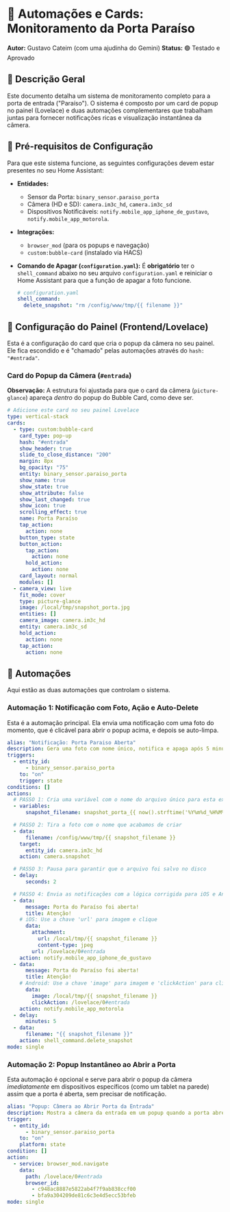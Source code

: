 # 📝 Automações e Cards: Monitoramento da Porta Paraíso

**Autor:** Gustavo Cateim (com uma ajudinha do Gemini)
**Status:** 🟢 Testado e Aprovado

## 🚀 Descrição Geral

Este documento detalha um sistema de monitoramento completo para a porta de entrada ("Paraíso"). O sistema é composto por um card de popup no painel (Lovelace) e duas automações complementares que trabalham juntas para fornecer notificações ricas e visualização instantânea da câmera.

## 🔧 Pré-requisitos de Configuração

Para que este sistema funcione, as seguintes configurações devem estar presentes no seu Home Assistant:

* **Entidades:**
    * Sensor da Porta: `binary_sensor.paraiso_porta`
    * Câmera (HD e SD): `camera.im3c_hd`, `camera.im3c_sd`
    * Dispositivos Notificáveis: `notify.mobile_app_iphone_de_gustavo`, `notify.mobile_app_motorola`.
* **Integrações:**
    * `browser_mod` (para os popups e navegação)
    * `custom:bubble-card` (instalado via HACS)
* **Comando de Apagar (`configuration.yaml`):** É **obrigatório** ter o `shell_command` abaixo no seu arquivo `configuration.yaml` e reiniciar o Home Assistant para que a função de apagar a foto funcione.

    ```yaml
    # configuration.yaml
    shell_command:
      delete_snapshot: "rm /config/www/tmp/{{ filename }}"
    ```

## 🎨 Configuração do Painel (Frontend/Lovelace)

Esta é a configuração do card que cria o popup da câmera no seu painel. Ele fica escondido e é "chamado" pelas automações através do `hash: "#entrada"`.

### Card do Popup da Câmera (`#entrada`)

**Observação:** A estrutura foi ajustada para que o card da câmera (`picture-glance`) apareça *dentro* do popup do Bubble Card, como deve ser.

```yaml
# Adicione este card no seu painel Lovelace
type: vertical-stack
cards:
  - type: custom:bubble-card
    card_type: pop-up
    hash: "#entrada"
    show_header: true
    slide_to_close_distance: "200"
    margin: 8px
    bg_opacity: "75"
    entity: binary_sensor.paraiso_porta
    show_name: true
    show_state: true
    show_attribute: false
    show_last_changed: true
    show_icon: true
    scrolling_effect: true
    name: Porta Paraíso
    tap_action:
      action: none
    button_type: state
    button_action:
      tap_action:
        action: none
      hold_action:
        action: none
    card_layout: normal
    modules: []
  - camera_view: live
    fit_mode: cover
    type: picture-glance
    image: /local/tmp/snapshot_porta.jpg
    entities: []
    camera_image: camera.im3c_hd
    entity: camera.im3c_sd
    hold_action:
      action: none
    tap_action:
      action: none
```

## 🤖 Automações

Aqui estão as duas automações que controlam o sistema.

### Automação 1: Notificação com Foto, Ação e Auto-Delete

Esta é a automação principal. Ela envia uma notificação com uma foto do momento, que é clicável para abrir o popup acima, e depois se auto-limpa.

```yaml
alias: "Notificação: Porta Paraiso Aberta"
description: Gera uma foto com nome único, notifica e apaga após 5 minutos.
triggers:
  - entity_id:
      - binary_sensor.paraiso_porta
    to: "on"
    trigger: state
conditions: []
actions:
  # PASSO 1: Cria uma variável com o nome do arquivo único para esta execução
  - variables:
      snapshot_filename: snapshot_porta_{{ now().strftime('%Y%m%d_%H%M%S') }}.jpg

  # PASSO 2: Tira a foto com o nome que acabamos de criar
  - data:
      filename: /config/www/tmp/{{ snapshot_filename }}
    target:
      entity_id: camera.im3c_hd
    action: camera.snapshot

  # PASSO 3: Pausa para garantir que o arquivo foi salvo no disco
  - delay:
      seconds: 2

  # PASSO 4: Envia as notificações com a lógica corrigida para iOS e Android
  - data:
      message: Porta do Paraíso foi aberta!
      title: Atenção!
    # iOS: Use a chave 'url' para imagem e clique
      data:
        attachment:
          url: /local/tmp/{{ snapshot_filename }}
          content-type: jpeg
        url: /lovelace/0#entrada
    action: notify.mobile_app_iphone_de_gustavo
  - data:
      message: Porta do Paraíso foi aberta!
      title: Atenção!
    # Android: Use a chave 'image' para imagem e 'clickAction' para clique
      data:
        image: /local/tmp/{{ snapshot_filename }}
        clickAction: /lovelace/0#entrada
    action: notify.mobile_app_motorola
  - delay:
      minutes: 5
  - data:
      filename: "{{ snapshot_filename }}"
    action: shell_command.delete_snapshot
mode: single
```

### Automação 2: Popup Instantâneo ao Abrir a Porta

Esta automação é opcional e serve para abrir o popup da câmera *imediatamente* em dispositivos específicos (como um tablet na parede) assim que a porta é aberta, sem precisar de notificação.

```yaml
alias: "Popup: Câmera ao Abrir Porta da Entrada"
description: Mostra a câmera da entrada em um popup quando a porta abre.
trigger:
  - entity_id:
      - binary_sensor.paraiso_porta
    to: "on"
    platform: state
condition: []
action:
  - service: browser_mod.navigate
    data:
      path: /lovelace/0#entrada
      browser_id:
        - c948ac8887e5822ab4f7f9ab838ccf00
        - bfa9a304209de81c6c3e4d5ecc53bfeb
mode: single
```

